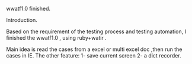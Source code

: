 wwatf1.0 finished.

Introduction.

Based on the requirement of the testing process and testing automation, I finished the wwatf1.0 , using ruby+watir .

Main idea is read the cases from a excel or multi excel doc ,then run the cases in IE.
The other feature:
1- save current screen
2- a dict recorder.
